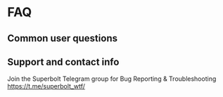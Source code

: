 # FAQ

## Common user questions

## Support and contact info
Join the Superbolt Telegram group for Bug Reporting & Troubleshooting https://t.me/superbolt_wtf/